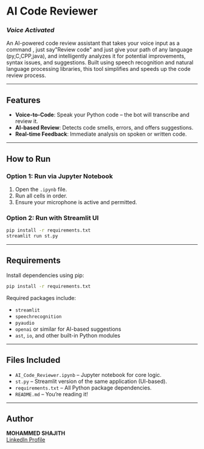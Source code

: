 # **AI Code Reviewer**  
### _Voice Activated_

An AI-powered code review assistant that takes your voice input as a command , just say"Review code" and just give your path of any language (py,C,CPP,java), and intelligently analyzes it for potential improvements, syntax issues, and suggestions. Built using speech recognition and natural language processing libraries, this tool simplifies and speeds up the code review process.

---

##  Features

-  **Voice-to-Code**: Speak your Python code – the bot will transcribe and review it.
-  **AI-based Review**: Detects code smells, errors, and offers suggestions.
-  **Real-time Feedback**: Immediate analysis on spoken or written code.

---

## How to Run

### Option 1: Run via Jupyter Notebook
1. Open the `.ipynb` file.
2. Run all cells in order.
3. Ensure your microphone is active and permitted.

### Option 2: Run with Streamlit UI
```bash
pip install -r requirements.txt
streamlit run st.py
```

---

##  Requirements

Install dependencies using pip:
```bash
pip install -r requirements.txt
```

Required packages include:
- `streamlit`
- `speechrecognition`
- `pyaudio`
- `openai` or similar for AI-based suggestions
- `ast`, `io`, and other built-in Python modules

---

##  Files Included

- `AI_Code_Reviewer.ipynb` – Jupyter notebook for core logic.
- `st.py` – Streamlit version of the same application (UI-based).
- `requirements.txt` – All Python package dependencies.
- `README.md` – You’re reading it!

---

##  Author

**MOHAMMED SHAJITH**  
[LinkedIn Profile](https://www.linkedin.com/in/shajith-a-32aaa6287?utm_source=share&utm_campaign=share_via&utm_content=profile&utm_medium=android_app)